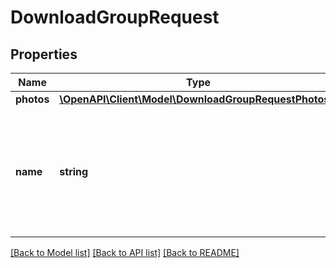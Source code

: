 # DownloadGroupRequest

## Properties
Name | Type | Description | Notes
------------ | ------------- | ------------- | -------------
**photos** | [**\OpenAPI\Client\Model\DownloadGroupRequestPhotos[]**](DownloadGroupRequestPhotos.md) |  | 
**name** | **string** | The name of the Zip file. This may not be honored... I don&#39;t remember. Do not include the suffix. | [optional] 

[[Back to Model list]](../README.md#documentation-for-models) [[Back to API list]](../README.md#documentation-for-api-endpoints) [[Back to README]](../README.md)


